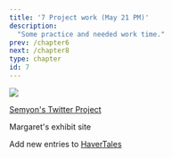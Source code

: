 ```yaml
---
title: '7 Project work (May 21 PM)'
description:
  "Some practice and needed work time."
prev: /chapter6
next: /chapter8
type: chapter
id: 7
---
```


<exercise id="1" title="Twitter">

<img src="https://colab.research.google.com/assets/colab-badge.svg" />

[Semyon's Twitter Project](https://colab.research.google.com/drive/1h36_TaQU5WJIuukXCdmHsf8Pq7vxSa3f?usp=sharing)


</exercise>

<exercise id="2" title="Bootstrap">

Margaret's exhibit site 


</exercise>


<exercise id="3" title="GitHub pages / markdown">

Add new entries to [HaverTales](https://hcdigitalscholarship.github.io/HaverTales-BrynMarvels/)


</exercise>